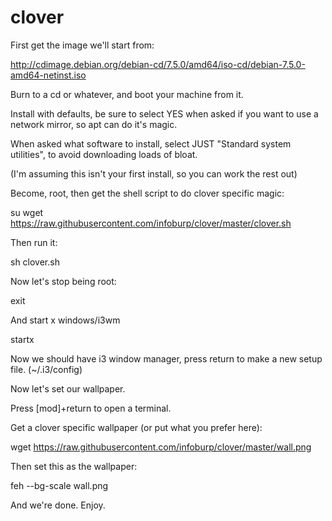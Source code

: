 clover
======

First get the image we'll start from:

http://cdimage.debian.org/debian-cd/7.5.0/amd64/iso-cd/debian-7.5.0-amd64-netinst.iso

Burn to a cd or whatever, and boot your machine from it.

Install with defaults, be sure to select YES when asked if you want to use a network mirror, so apt can do it's magic.

When asked what software to install, select JUST "Standard system utilities", to avoid downloading loads of bloat.

(I'm assuming this isn't your first install, so you can work the rest out)

Become, root, then get the shell script to do clover specific magic:

su
wget https://raw.githubusercontent.com/infoburp/clover/master/clover.sh

Then run it:

sh clover.sh

Now let's stop being root:

exit

And start x windows/i3wm

startx

Now we should have i3 window manager, press return to make a new setup file. (~/.i3/config)

Now let's set our wallpaper.

Press [mod]+return to open a terminal.

Get a clover specific wallpaper (or put what you prefer here):

wget https://raw.githubusercontent.com/infoburp/clover/master/wall.png 

Then set this as the wallpaper:

feh --bg-scale wall.png

And we're done. Enjoy.


